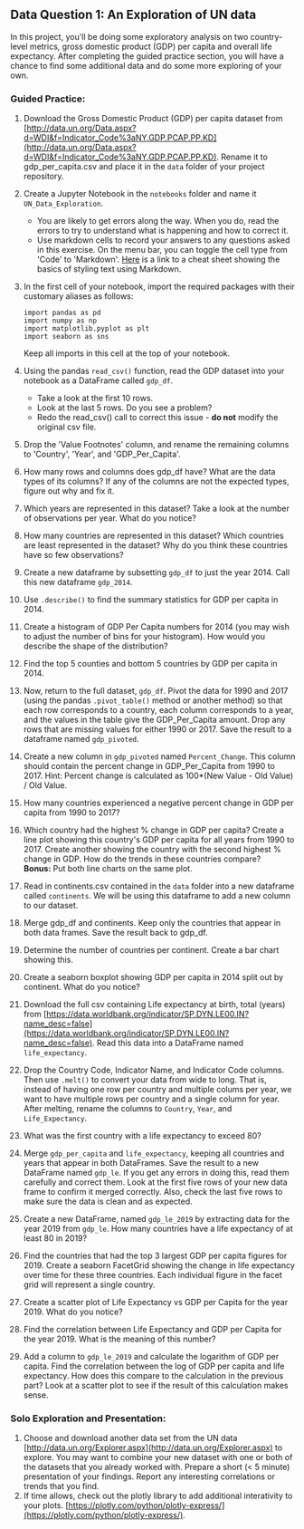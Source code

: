 ## **Data Question 1: An Exploration of UN data**

In this project, you'll be doing some exploratory analysis on two country-level metrics, gross domestic product (GDP) per capita and overall life expectancy. After completing the guided practice section, you will have a chance to find some additional data and do some more exploring of your own.

### Guided Practice:

1. Download the Gross Domestic Product (GDP) per capita dataset from [http://data.un.org/Data.aspx?d=WDI&f=Indicator_Code%3aNY.GDP.PCAP.PP.KD](http://data.un.org/Data.aspx?d=WDI&f=Indicator_Code%3aNY.GDP.PCAP.PP.KD). Rename it to gdp_per_capita.csv and place it in the `data` folder of your project repository.

2. Create a Jupyter Notebook in the `notebooks` folder and name it `UN_Data_Exploration`.
   
   * You are likely to get errors along the way. When you do, read the errors to try to understand what is happening and how to correct it.
   * Use markdown cells to record your answers to any questions asked in this exercise. On the menu bar, you can toggle the cell type from 'Code' to 'Markdown'. [Here](https://www.markdownguide.org/cheat-sheet/) is a link to a cheat sheet showing the basics of styling text using Markdown.

3. In the first cell of your notebook, import the required packages with their customary aliases as follows:
   
   `import pandas as pd`   
   `import numpy as np`  
   `import matplotlib.pyplot as plt`  
   `import seaborn as sns`
   
   Keep all imports in this cell at the top of your notebook.

4. Using the pandas `read_csv()` function, read the GDP dataset into your notebook as a DataFrame called `gdp_df`. 
   
   * Take a look at the first 10 rows. 
   * Look at the last 5 rows. Do you see a problem?
   * Redo the read_csv() call to correct this issue - **do not** modify the original csv file.

5. Drop the 'Value Footnotes' column, and rename the remaining columns to 'Country', 'Year', and 'GDP_Per_Capita'.

6. How many rows and columns does gdp_df have? What are the data types of its columns? If any of the columns are not the expected types, figure out why and fix it.

7. Which years are represented in this dataset? Take a look at the number of observations per year. What do you notice?

8. How many countries are represented in this dataset? Which countries are least represented in the dataset? Why do you think these countries have so few observations?

9. Create a new dataframe by subsetting `gdp_df` to just the year 2014. Call this new dataframe `gdp_2014`.

10. Use `.describe()` to find the summary statistics for GDP per capita in 2014. 

11. Create a histogram of GDP Per Capita numbers for 2014 (you may wish to adjust the number of bins for your histogram). How would you describe the shape of the distribution?

12. Find the top 5 counties and bottom 5 countries by GDP per capita in 2014.

13. Now, return to the full dataset, `gdp_df`. Pivot the data for 1990 and 2017 (using the pandas `.pivot_table()` method or another method) so that each row corresponds to a country, each column corresponds to a year, and the values in the table give the GDP_Per_Capita amount. Drop any rows that are missing values for either 1990 or 2017. Save the result to a dataframe named `gdp_pivoted`.

14. Create a new column in `gdp_pivoted` named `Percent_Change`. This column should contain the percent change in GDP_Per_Capita from 1990 to 2017. Hint: Percent change is calculated as 100*(New Value - Old Value) / Old Value.

15. How many countries experienced a negative percent change in GDP per capita from 1990 to 2017?

16. Which country had the highest % change in GDP per capita? Create a line plot showing this country's GDP per capita for all years from 1990 to 2017. Create another showing the country with the second highest % change in GDP. How do the trends in these countries compare?  
    **Bonus:** Put both line charts on the same plot.

17. Read in continents.csv contained in the `data` folder into a new dataframe called `continents`. We will be using this dataframe to add a new column to our dataset.

18. Merge gdp_df and continents. Keep only the countries that appear in both data frames. Save the result back to gdp_df.

19. Determine the number of countries per continent. Create a bar chart showing this.

20. Create a seaborn boxplot showing GDP per capita in 2014 split out by continent. What do you notice?

21. Download the full csv containing Life expectancy at birth, total (years) from [https://data.worldbank.org/indicator/SP.DYN.LE00.IN?name_desc=false](https://data.worldbank.org/indicator/SP.DYN.LE00.IN?name_desc=false). Read this data into a DataFrame named `life_expectancy`.

22. Drop the Country Code, Indicator Name, and Indicator Code columns. Then use `.melt()` to convert your data from wide to long. That is, instead of having one row per country and multiple colums per year, we want to have multiple rows per country and a single column for year. After melting, rename the columns to `Country`, `Year`, and `Life_Expectancy`.

23. What was the first country with a life expectancy to exceed 80?

24. Merge `gdp_per_capita` and `life_expectancy`, keeping all countries and years that appear in both DataFrames. Save the result to a new DataFrame named `gdp_le`. If you get any errors in doing this, read them carefully and correct them. Look at the first five rows of your new data frame to confirm it merged correctly. Also, check the last five rows to make sure the data is clean and as expected.

25. Create a new DataFrame, named `gdp_le_2019` by extracting data for the year 2019 from `gdp_le`. How many countries have a life expectancy of at least 80 in 2019?

26. Find the countries that had the top 3 largest GDP per capita figures for 2019. Create a seaborn FacetGrid showing the change in life expectancy over time for these three countries. Each individual figure in the facet grid will represent a single country.

27. Create a scatter plot of Life Expectancy vs GDP per Capita for the year 2019. What do you notice?

28. Find the correlation between Life Expectancy and GDP per Capita for the year 2019. What is the meaning of this number?

29. Add a column to `gdp_le_2019` and calculate the logarithm of GDP per capita. Find the correlation between the log of GDP per capita and life expectancy. How does this compare to the calculation in the previous part? Look at a scatter plot to see if the result of this calculation makes sense.

### Solo Exploration and Presentation:

1. Choose and download another data set from the UN data [http://data.un.org/Explorer.aspx](http://data.un.org/Explorer.aspx) to explore. You may want to combine your new dataset with one or both of the datasets that you already worked with. Prepare a short (< 5 minute) presentation of your findings. Report any interesting correlations or trends that you find. 
2. If time allows, check out the plotly library to add additional interativity to your plots. [https://plotly.com/python/plotly-express/](https://plotly.com/python/plotly-express/).
